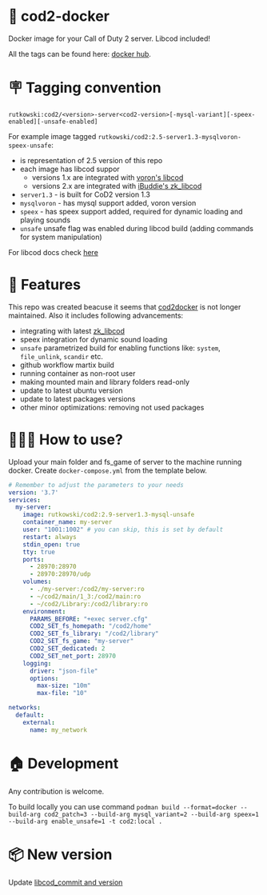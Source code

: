 # 🚢 cod2-docker

Docker image for your Call of Duty 2 server. Libcod included! 

All the tags can be found here: [docker hub](https://hub.docker.com/repository/docker/rutkowski/cod2/general).

# 🪧 Tagging convention

`rutkowski:cod2/<version>-server<cod2-version>[-mysql-variant][-speex-enabled][-unsafe-enabled]`

For example image tagged `rutkowski/cod2:2.5-server1.3-mysqlvoron-speex-unsafe`:
- is representation of 2.5 version of this repo
- each image has libcod suppor
  - versions 1.x are integrated with [voron's libcod](https://github.com/voron00/libcod)
  - versions 2.x are integrated with [iBuddie's zk_libcod](https://github.com/ibuddieat/zk_libcod)
- `server1.3` - is built for CoD2 version 1.3
- `mysqlvoron` - has mysql support added, voron version
- `speex` - has speex support added, required for dynamic loading and playing sounds
- `unsafe` unsafe flag was enabled during libcod build (adding commands for system manipulation)

For libcod docs check [here](https://github.com/ibuddieat/zk_libcod)

# 🚀 Features

This repo was created beacuse it seems that [cod2docker](https://github.com/Lonsofore/cod2docker) is not longer maintained. Also it includes following advancements:

- integrating with latest [zk_libcod](https://github.com/ibuddieat/zk_libcod)
- speex integration for dynamic sound loading
- `unsafe` parametrized build for enabling functions like: `system`, `file_unlink`, `scandir` etc.
- github workflow martix build
- running container as non-root user
- making mounted main and library folders read-only
- update to latest ubuntu version
- update to latest packages versions
- other minor optimizations: removing not used packages

# 🤷🏻‍♂️ How to use?

Upload your main folder and fs_game of server to the machine running docker. Create `docker-compose.yml` from the template below.

```yml
# Remember to adjust the parameters to your needs
version: '3.7'
services:
  my-server:
    image: rutkowski/cod2:2.9-server1.3-mysql-unsafe
    container_name: my-server
    user: "1001:1002" # you can skip, this is set by default
    restart: always
    stdin_open: true
    tty: true
    ports:
      - 28970:28970
      - 28970:28970/udp
    volumes:
      - ./my-server:/cod2/my-server:ro
      - ~/cod2/main/1_3:/cod2/main:ro
      - ~/cod2/Library:/cod2/library:ro
    environment:
      PARAMS_BEFORE: "+exec server.cfg"
      COD2_SET_fs_homepath: "/cod2/home"
      COD2_SET_fs_library: "/cod2/library"
      COD2_SET_fs_game: "my-server"
      COD2_SET_dedicated: 2
      COD2_SET_net_port: 28970
    logging:
      driver: "json-file"
      options:
        max-size: "10m"
        max-file: "10"

networks:
  default:
    external:
      name: my_network
```

# 🏠 Development

Any contribution is welcome.

To build locally you can use command `podman build --format=docker --build-arg cod2_patch=3 --build-arg mysql_variant=2 --build-arg speex=1 --build-arg enable_unsafe=1 -t cod2:local .`

# 📦 New version

Update [libcod_commit and version](https://github.com/rutkowski-tomasz/cod2-docker/blob/master/.github/workflows/build-push.yml#L23) 
